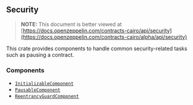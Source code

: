 ## Security

> **NOTE:** This document is better viewed at [https://docs.openzeppelin.com/contracts-cairo/api/security](https://docs.openzeppelin.com/contracts-cairo/alpha/api/security)

This crate provides components to handle common security-related tasks such as pausing a contract.

### Components

- [`InitializableComponent`](https://docs.openzeppelin.com/contracts-cairo/alpha/api/security#InitializableComponent)
- [`PausableComponent`](https://docs.openzeppelin.com/contracts-cairo/alpha/api/security#PausableComponent)
- [`ReentrancyGuardComponent`](https://docs.openzeppelin.com/contracts-cairo/alpha/api/security#ReentrancyGuardComponent)
